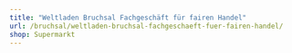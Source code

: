 ```yaml
---
title: "Weltladen Bruchsal Fachgeschäft für fairen Handel"
url: /bruchsal/weltladen-bruchsal-fachgeschaeft-fuer-fairen-handel/
shop: Supermarkt
---
```

